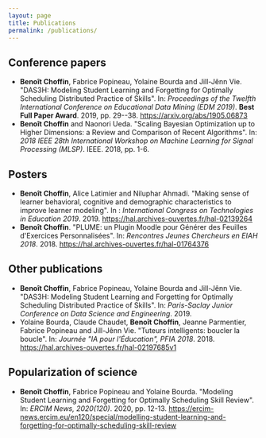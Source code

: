 ```yaml
---
layout: page
title: Publications
permalink: /publications/
---
```


## Conference papers

* **Benoît Choffin**, Fabrice Popineau, Yolaine Bourda and Jill-Jênn Vie. "DAS3H: Modeling Student Learning and Forgetting for Optimally Scheduling Distributed Practice of Skills". In: *Proceedings of the Twelfth International Conference on Educational Data Mining (EDM 2019)*. **Best Full Paper Award**. 2019, pp. 29--38. <https://arxiv.org/abs/1905.06873>
* **Benoît Choffin** and Naonori Ueda. "Scaling Bayesian Optimization up to Higher Dimensions: a Review and Comparison of Recent Algorithms". In: *2018 IEEE 28th International Workshop on Machine Learning for Signal Processing (MLSP)*. IEEE. 2018, pp. 1-6.

## Posters
* **Benoît Choffin**, Alice Latimier and Niluphar Ahmadi. "Making sense of learner behavioral, cognitive and demographic characteristics to improve learner modeling". In : *International Congress on Technologies in Education 2019*. 2019. <https://hal.archives-ouvertes.fr/hal-02139264>
* **Benoît Choffin**. "PLUME: un Plugin Moodle pour Générer des Feuilles d'Exercices Personnalisées". In: *Rencontres Jeunes Chercheurs en EIAH 2018*. 2018. <https://hal.archives-ouvertes.fr/hal-01764376>

## Other publications
* **Benoît Choffin**, Fabrice Popineau, Yolaine Bourda and Jill-Jênn Vie. "DAS3H: Modeling Student Learning and Forgetting for Optimally Scheduling Distributed Practice of Skills". In: *Paris-Saclay Junior Conference on Data Science and Engineering*. 2019.
* Yolaine Bourda, Claude Chaudet, **Benoît Choffin**, Jeanne Parmentier, Fabrice Popineau and Jill-Jênn Vie. "Tuteurs intelligents: boucler la boucle". In: *Journée "IA pour l'Éducation", PFIA 2018*. 2018. <https://hal.archives-ouvertes.fr/hal-02197685v1>

## Popularization of science
* **Benoît Choffin**, Fabrice Popineau and Yolaine Bourda. "Modeling Student Learning and Forgetting for Optimally Scheduling Skill Review". In: *ERCIM News, 2020(120)*. 2020, pp. 12-13. <https://ercim-news.ercim.eu/en120/special/modelling-student-learning-and-forgetting-for-optimally-scheduling-skill-review>